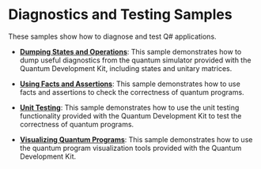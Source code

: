 # Diagnostics and Testing Samples

These samples show how to diagnose and test Q# applications.

- **[Dumping States and Operations](./dumping)**:
  This sample demonstrates how to dump useful diagnostics from the quantum simulator provided with the Quantum Development Kit, including states and unitary matrices.

- **[Using Facts and Assertions](./facts-and-assertions)**:
  This sample demonstrates how to use facts and assertions to check the correctness of quantum programs.

- **[Unit Testing](./unit-testing)**:
  This sample demonstrates how to use the unit testing functionality provided with the Quantum Development Kit to test the correctness of quantum programs.

- **[Visualizing Quantum Programs](./visualization)**:
  This sample demonstrates how to use the quantum program visualization tools provided with the Quantum Development Kit.
